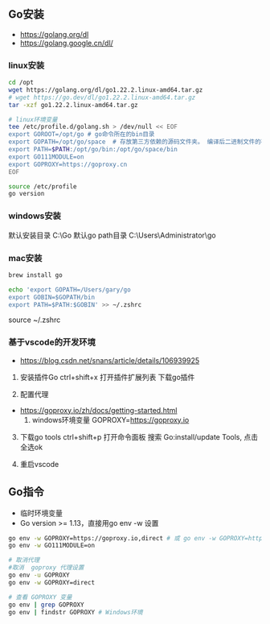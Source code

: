 ## Go安装
- https://golang.org/dl
- https://golang.google.cn/dl/

### linux安装
```bash
cd /opt
wget https://golang.org/dl/go1.22.2.linux-amd64.tar.gz
# wget https://go.dev/dl/go1.22.2.linux-amd64.tar.gz
tar -xzf go1.22.2.linux-amd64.tar.gz

# linux环境变量
tee /etc/profile.d/golang.sh > /dev/null << EOF
export GOROOT=/opt/go # go命令所在的bin目录
export GOPATH=/opt/go/space  # 存放第三方依赖的源码文件夹。 编译后二进制文件的存放目的地和import包的搜索路径（默认为当前目录下）。
export PATH=$PATH:/opt/go/bin:/opt/go/space/bin
export GO111MODULE=on
export GOPROXY=https://goproxy.cn
EOF

source /etc/profile
go version
```

### windows安装
默认安装目录 C:\Go
默认go path目录 C:\Users\Administrator\go

### mac安装
```bash
brew install go

echo 'export GOPATH=/Users/gary/go
export GOBIN=$GOPATH/bin
export PATH=$PATH:$GOBIN' >> ~/.zshrc
```
source ~/.zshrc
### 基于vscode的开发环境
- https://blog.csdn.net/snans/article/details/106939925
1. 安装插件Go
ctrl+shift+x 打开插件扩展列表
下载go插件

2. 配置代理
- https://goproxy.io/zh/docs/getting-started.html
    1. windows环境变量 GOPROXY=https://goproxy.io

3. 下载go tools
ctrl+shift+p 打开命令面板
搜索 Go:install/update Tools, 点击全选ok

4. 重启vscode

## Go指令
- 临时环境变量
- Go version >= 1.13，直接用go env -w 设置
```bash
go env -w GOPROXY=https://goproxy.io,direct # 或 go env -w GOPROXY=https://goproxy.cn
go env -w GO111MODULE=on

# 取消代理
#取消  goproxy 代理设置
go env -u GOPROXY
go env -w GOPROXY=direct
```

```bash
# 查看 GOPROXY 变量
go env | grep GOPROXY
go env | findstr GOPROXY # Windows环境
```